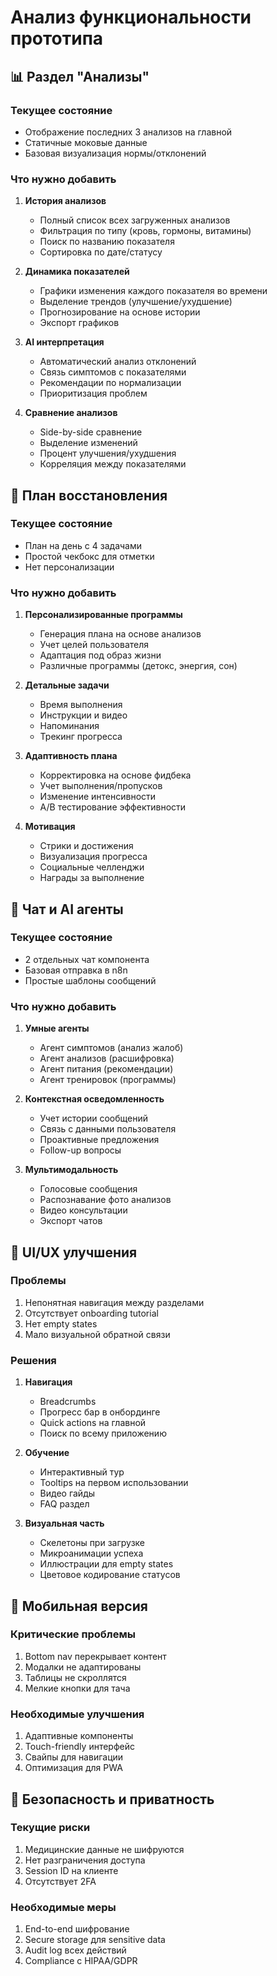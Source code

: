# Анализ функциональности прототипа

## 📊 Раздел "Анализы"

### Текущее состояние
- Отображение последних 3 анализов на главной
- Статичные моковые данные
- Базовая визуализация нормы/отклонений

### Что нужно добавить
1. **История анализов**
   - Полный список всех загруженных анализов
   - Фильтрация по типу (кровь, гормоны, витамины)
   - Поиск по названию показателя
   - Сортировка по дате/статусу

2. **Динамика показателей**
   - Графики изменения каждого показателя во времени
   - Выделение трендов (улучшение/ухудшение)
   - Прогнозирование на основе истории
   - Экспорт графиков

3. **AI интерпретация**
   - Автоматический анализ отклонений
   - Связь симптомов с показателями
   - Рекомендации по нормализации
   - Приоритизация проблем

4. **Сравнение анализов**
   - Side-by-side сравнение
   - Выделение изменений
   - Процент улучшения/ухудшения
   - Корреляция между показателями

## 🎯 План восстановления

### Текущее состояние
- План на день с 4 задачами
- Простой чекбокс для отметки
- Нет персонализации

### Что нужно добавить
1. **Персонализированные программы**
   - Генерация плана на основе анализов
   - Учет целей пользователя
   - Адаптация под образ жизни
   - Различные программы (детокс, энергия, сон)

2. **Детальные задачи**
   - Время выполнения
   - Инструкции и видео
   - Напоминания
   - Трекинг прогресса

3. **Адаптивность плана**
   - Корректировка на основе фидбека
   - Учет выполнения/пропусков
   - Изменение интенсивности
   - A/B тестирование эффективности

4. **Мотивация**
   - Стрики и достижения
   - Визуализация прогресса
   - Социальные челленджи
   - Награды за выполнение

## 💬 Чат и AI агенты

### Текущее состояние
- 2 отдельных чат компонента
- Базовая отправка в n8n
- Простые шаблоны сообщений

### Что нужно добавить
1. **Умные агенты**
   - Агент симптомов (анализ жалоб)
   - Агент анализов (расшифровка)
   - Агент питания (рекомендации)
   - Агент тренировок (программы)

2. **Контекстная осведомленность**
   - Учет истории сообщений
   - Связь с данными пользователя
   - Проактивные предложения
   - Follow-up вопросы

3. **Мультимодальность**
   - Голосовые сообщения
   - Распознавание фото анализов
   - Видео консультации
   - Экспорт чатов

## 🎨 UI/UX улучшения

### Проблемы
1. Непонятная навигация между разделами
2. Отсутствует onboarding tutorial
3. Нет empty states
4. Мало визуальной обратной связи

### Решения
1. **Навигация**
   - Breadcrumbs
   - Прогресс бар в онбординге
   - Quick actions на главной
   - Поиск по всему приложению

2. **Обучение**
   - Интерактивный тур
   - Tooltips на первом использовании
   - Видео гайды
   - FAQ раздел

3. **Визуальная часть**
   - Скелетоны при загрузке
   - Микроанимации успеха
   - Иллюстрации для empty states
   - Цветовое кодирование статусов

## 📱 Мобильная версия

### Критические проблемы
1. Bottom nav перекрывает контент
2. Модалки не адаптированы
3. Таблицы не скроллятся
4. Мелкие кнопки для тача

### Необходимые улучшения
1. Адаптивные компоненты
2. Touch-friendly интерфейс
3. Свайпы для навигации
4. Оптимизация для PWA

## 🔐 Безопасность и приватность

### Текущие риски
1. Медицинские данные не шифруются
2. Нет разграничения доступа
3. Session ID на клиенте
4. Отсутствует 2FA

### Необходимые меры
1. End-to-end шифрование
2. Secure storage для sensitive data
3. Audit log всех действий
4. Compliance с HIPAA/GDPR